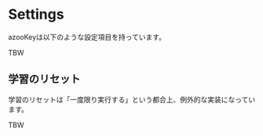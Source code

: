 # Settings

azooKeyは以下のような設定項目を持っています。

TBW

## 学習のリセット

学習のリセットは「一度限り実行する」という都合上、例外的な実装になっています。

TBW
